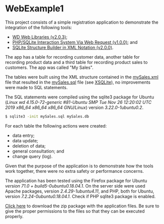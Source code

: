 # WebExample1

This project consists of a simple registration application to demonstrate the integration of the following tools:

- [WD Web Libraries (v2.0.3)](https://github.com/wdonadelli/wd);
- [PHP/SQLite Interaction System Via Web Request (v1.0.0)](https://github.com/wdonadelli/PSWrequest); and
- [SQLite Structure Builder in XML Notation (v2.0.0)](https://github.com/wdonadelli/XSQLite).

The app has a table for recording customer data, another table for recording product data and a third table for recording product sales to customers. The app was called "My Sales".

The tables were built using the XML structure contained in the [mySales.xml](https://github.com/wdonadelli/WebExample1/objects/mySales.xml) file that resulted in the [mySales.sql](https://github.com/wdonadelli/WebExample1/objects/mySales.sql) file (see [XSQLite](https://github.com/wdonadelli/XSQLite)), no improvements were made to SQL statements.

The SQL statements were compiled using the sqlite3 package for Ubuntu (*Linux wd 4.15.0-72-generic #81-Ubuntu SMP Tue Nov 26 12:20:02 UTC 2019 x86_64 x86_64 x86_64 GNU/Linux*) version *3.22.0-1ubuntu0.2*.

```sh
$ sqlite3 -init mySales.sql mySales.db
```
For each table the following actions were created:

- data entry;
- data update;
- deletion of data;
- general consultation; and
- change query (log).

Given that the purpose of the application is to demonstrate how the tools work together, there were no extra safety or performance concerns.

The application has been tested using the Firefox package for Ubuntu *version 71.0 + build5-0ubuntu0.18.04.1*. On the server side were used Apache packages, version *2.4.29-1ubuntu4.11*, and PHP, both for Ubuntu, version *7.2.24-0ubuntu0.18.04.1*. Check if PHP sqlite3 package is enabled.

[Click here](https://github.com/wdonadelli/WebExample1/objects/mySales.zip) to download the zip package with the application files. Be sure to give the proper permissions to the files so that they can be executed properly.
